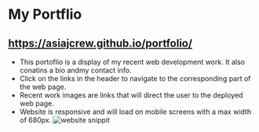 # My Portflio
## https://asiajcrew.github.io/portfolio/
* This portoflio is a display of my recent web development work. It also conatins a bio andmy contact info.
* Click on the links in the header to navigate to the corresponding part of the web page.
* Recent work images are links that will direct the user to the deployed web page.
* Website is responsive and will load on mobile screens with a max width of 680px.
![website snippit](https://user-images.githubusercontent.com/92117969/142739345-9c3e1a50-496a-461e-803d-6d6e41c26883.png)

